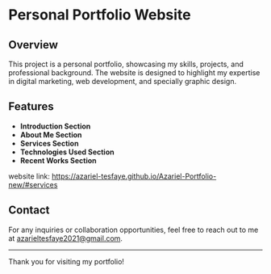 # Personal Portfolio Website

## Overview
This project is a personal portfolio, showcasing my skills, projects, and professional background. The website is designed to highlight my expertise in digital marketing, web development, and specially graphic design.

## Features
- **Introduction Section**
- **About Me Section**
- **Services Section**
- **Technologies Used Section**
- **Recent Works Section**

website link: https://azariel-tesfaye.github.io/Azariel-Portfolio-new/#services


## Contact
For any inquiries or collaboration opportunities, feel free to reach out to me at azarieltesfaye2021@gmail.com.

---

Thank you for visiting my portfolio!

